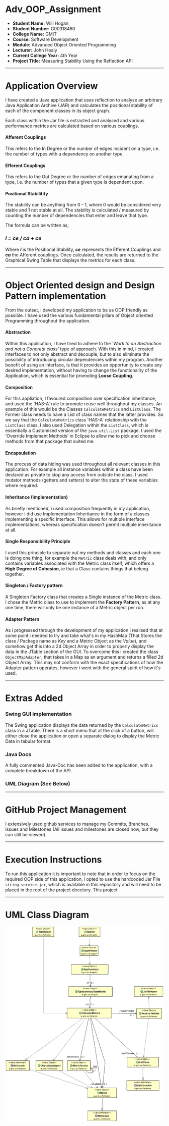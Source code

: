 # Adv_OOP_Assignment

- **Student Name:** Will Hogan
- **Student Number:** G00318460
- **College Name:** GMIT
- **Course:** Software Development
- **Module:** Advanced Object Oriented Programming
- **Lecturer:** John Healy
- **Current College Year:** 4th Year 
- **Project Title:** Measuring Stability Using the Reflection API

---

# Application Overview
I have created a Java application that uses reflection to analyse an arbitrary Java Application Archive (JAR) and calculates the positional stability of each of the component classes in its object graph. 

Each class within the Jar file is extracted and analysed and various performance metrics are calculated based on various couplings. 

#### Afferent Couplings 
This refers to the In Degree or the number of edges incident on a type, i.e. the number of
types with a dependency on another type.

#### Efferent Couplings
This refers to the Out Degree or the number of edges emanating from a type, i.e. the number
of types that a given type is dependent upon.

#### Positional Stabilitity
The stability can be anything from 0 - 1, where 0 would be considered very stable and 1 not stable at all.
The stability is calculated / measured by counting the number of dependencies that enter and leave that type. 

The formula can be written as; 

### _I = ce / ca + ce_
Where **_I_** is the Positional Stability, **_ce_** represents the Efferent Couplings and **_ca_** the Afferent couplings.
Once calculated, the results are returned to the Graphical Swing Table that displays the metrics for each class. 

---

# Object Oriented design and Design Pattern implementation

From the outset, i developed my application to be as OOP friendly as possible. I have used the various fundamental pillars of Object oriented Programming throughout the application.

#### Abstraction 
Within this application, I have tried to adhere to the _'Work to an Abstraction and not a Concrete class'_ type of approach.
With this in mind, i created interfaces to not only abstract and decouple, but to also eliminate the possibility of introducing circular dependencies within my program. Another benefit of using an interface, is that it provides an opportunity to create any desired implementation, without having to change the functionality of the Application, which is essential for promoting **Loose Coupling**.

#### Composition
For this appliation, I favoured composition over specification inheritance, and used the 'HAS-A' rule to promote reuse well throughout my classes. An example of this would be the Classes ```CalculateMetrics``` and ```ListClass```. The Former class needs to have a List of class names that the latter provides. So we say that the ```CalculateMetrics``` class 'HAS-A' relationship with the ```ListClass``` class. I also used Delegation within the ```ListClass```, which is essentially a Customised version of the ```java.util.List``` package. I used the 'Override Implement Methods' in Eclipse to allow me to pick and choose methods from that package that suited me. 

#### Encapsulation
The process of data hiding was used throughout all relevant classes in this application. For example all instance variables within a class have been declared as private to stop any access from outside the class. I used mutator methods (getters and setters) to alter the state of these variables where required. 

#### Inheritance (Implementation)
As briefly mentioned, i used composition frequently in my application, however i did use Implementation Inheritance in the form of a classes implementing a specific Interface. This allows for multiple interface implementations, whereas specification doesn't permit multiple inheritance at all. 

#### Single Responsibility Principle
I used this principle to separate out my methods and classes and each one is doing one thing, for example the ```Metric``` class deals with, and only contains variables associated with the Metric class itself, which offers a **High Degree of Cohesion**, ie that a Class contains things that belong together.  

#### Singleton / Factory pattern
A Singleton Factory class that creates a Single instance of the Metric class. I chose the Metric class to use to implement the **Factory Pattern**, as at any one time, there will only be one instance of a Metric object per run. 

#### Adapter Pattern
As i progressed through the development of my application i realised that at some point i needed to try and take what's in my HashMap (That Stores the class / Package name as _Key_ and a Metric Object as the _Value_), and somehow get this into a 2d Object Array in order to properly display the data in the JTable section of the GUI. To overcome this i created the class ```ObjectMapAdapter```, that takes in a Map as an argument and returns a filled 2d Object Array. This may not conform with the exact specifications of how the Adapter pattern operates, however i went with the general spirit of how it's used. 

---

# Extras Added

### Swing GUI implementation
The Swing application displays the data returned by the ```CalculateMetrics``` class in a JTable. There is a short menu that at the click of a button, will either close the application or open a separate dialog to display the Metric Data in tabular format. 

### Java Docs
A fully commented Java-Doc has been added to the application, with a complete breakdown of the API.  

### UML Diagram (See Below)

--- 

# GitHub Project Management

I extensively used github services to manage my Commits, Branches, Issues and Milestones (All issues and milestones are closed now, but they can still be viewed).

--- 

# Execution Instructions
To run this application it is important to note that in order to focus on the required OOP side of this application, i opted to use the hardcoded Jar File ```string-service.jar```, which is available in this repository and will need to be placed in the root of the project directory. This project

--- 

# UML Class Diagram
![title](https://github.com/willhogan11/Adv_OOP_Assignment/blob/master/UML.png)
